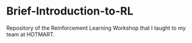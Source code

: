 # Brief-Introduction-to-RL
Repository of the Reinforcement Learning Workshop that I taught to my team at HOTMART.
